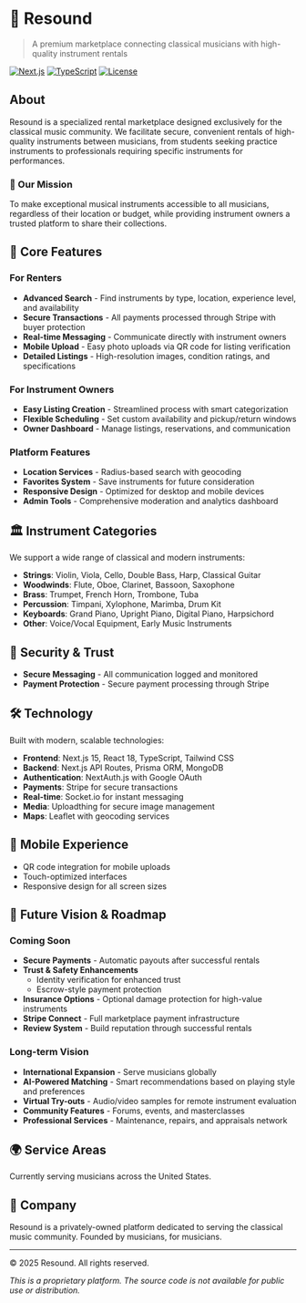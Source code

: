 # 🎼 Resound

> A premium marketplace connecting classical musicians with high-quality instrument rentals

[![Next.js](https://img.shields.io/badge/Next.js-15.3.3-black)](https://nextjs.org)
[![TypeScript](https://img.shields.io/badge/TypeScript-5.0.3-blue)](https://www.typescriptlang.org)
[![License](https://img.shields.io/badge/License-Proprietary-red)](LICENSE)

## About

Resound is a specialized rental marketplace designed exclusively for the classical music community. We facilitate secure, convenient rentals of high-quality instruments between musicians, from students seeking practice instruments to professionals requiring specific instruments for performances.

### 🎯 Our Mission

To make exceptional musical instruments accessible to all musicians, regardless of their location or budget, while providing instrument owners a trusted platform to share their collections.

## 🌟 Core Features

### For Renters
- **Advanced Search** - Find instruments by type, location, experience level, and availability
- **Secure Transactions** - All payments processed through Stripe with buyer protection
- **Real-time Messaging** - Communicate directly with instrument owners
- **Mobile Upload** - Easy photo uploads via QR code for listing verification
- **Detailed Listings** - High-resolution images, condition ratings, and specifications

### For Instrument Owners
- **Easy Listing Creation** - Streamlined process with smart categorization
- **Flexible Scheduling** - Set custom availability and pickup/return windows
- **Owner Dashboard** - Manage listings, reservations, and communication

### Platform Features
- **Location Services** - Radius-based search with geocoding
- **Favorites System** - Save instruments for future consideration
- **Responsive Design** - Optimized for desktop and mobile devices
- **Admin Tools** - Comprehensive moderation and analytics dashboard

## 🏛️ Instrument Categories

We support a wide range of classical and modern instruments:

- **Strings**: Violin, Viola, Cello, Double Bass, Harp, Classical Guitar
- **Woodwinds**: Flute, Oboe, Clarinet, Bassoon, Saxophone
- **Brass**: Trumpet, French Horn, Trombone, Tuba
- **Percussion**: Timpani, Xylophone, Marimba, Drum Kit
- **Keyboards**: Grand Piano, Upright Piano, Digital Piano, Harpsichord
- **Other**: Voice/Vocal Equipment, Early Music Instruments

## 🔐 Security & Trust

- **Secure Messaging** - All communication logged and monitored
- **Payment Protection** - Secure payment processing through Stripe

## 🛠️ Technology

Built with modern, scalable technologies:

- **Frontend**: Next.js 15, React 18, TypeScript, Tailwind CSS
- **Backend**: Next.js API Routes, Prisma ORM, MongoDB
- **Authentication**: NextAuth.js with Google OAuth
- **Payments**: Stripe for secure transactions
- **Real-time**: Socket.io for instant messaging
- **Media**: Uploadthing for secure image management
- **Maps**: Leaflet with geocoding services

## 📱 Mobile Experience

- QR code integration for mobile uploads
- Touch-optimized interfaces
- Responsive design for all screen sizes

## 🚀 Future Vision & Roadmap

### Coming Soon
- **Secure Payments** - Automatic payouts after successful rentals
- **Trust & Safety Enhancements**
  - Identity verification for enhanced trust
  - Escrow-style payment protection
- **Insurance Options** - Optional damage protection for high-value instruments
- **Stripe Connect** - Full marketplace payment infrastructure
- **Review System** - Build reputation through successful rentals

### Long-term Vision
- **International Expansion** - Serve musicians globally
- **AI-Powered Matching** - Smart recommendations based on playing style and preferences
- **Virtual Try-outs** - Audio/video samples for remote instrument evaluation
- **Community Features** - Forums, events, and masterclasses
- **Professional Services** - Maintenance, repairs, and appraisals network

## 🌍 Service Areas

Currently serving musicians across the United States.

## 🏢 Company

Resound is a privately-owned platform dedicated to serving the classical music community. Founded by musicians, for musicians.

---

© 2025 Resound. All rights reserved.

*This is a proprietary platform. The source code is not available for public use or distribution.*